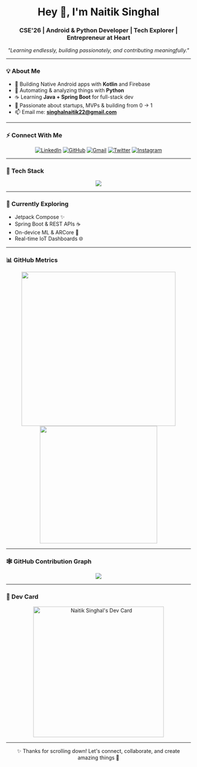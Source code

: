 <h1 align="center">Hey 👋, I'm Naitik Singhal</h1>
<h3 align="center">CSE'26 | Android & Python Developer | Tech Explorer | Entrepreneur at Heart</h3>

<p align="center"><i>"Learning endlessly, building passionately, and contributing meaningfully."</i></p>

---

### 💡 About Me

- 🔭 Building Native Android apps with **Kotlin** and Firebase
- 🐍 Automating & analyzing things with **Python**
- ☕ Learning **Java + Spring Boot** for full-stack dev
- 🚀 Passionate about startups, MVPs & building from 0 → 1
- 📫 Email me: **singhalnaitik22@gmail.com**

---

### ⚡ Connect With Me

<p align="center">
  <a href="https://www.linkedin.com/in/naitiklovestech/" target="_blank"><img alt="LinkedIn" src="https://img.shields.io/badge/LinkedIn-blue?style=for-the-badge&logo=linkedin&logoColor=white" /></a>
  <a href="https://github.com/naitiklovestech" target="_blank"><img alt="GitHub" src="https://img.shields.io/badge/GitHub-black?style=for-the-badge&logo=github&logoColor=white" /></a>
  <a href="mailto:singhalnaitik22@gmail.com"><img alt="Gmail" src="https://img.shields.io/badge/Gmail-red?style=for-the-badge&logo=gmail&logoColor=white" /></a>
  <a href="https://twitter.com/Naitiklovestech" target="_blank"><img alt="Twitter" src="https://img.shields.io/badge/Twitter-1DA1F2?style=for-the-badge&logo=twitter&logoColor=white" /></a>
  <a href="https://www.instagram.com/naitiklovestech/" target="_blank"><img alt="Instagram" src="https://img.shields.io/badge/Instagram-E4405F?style=for-the-badge&logo=instagram&logoColor=white" /></a>
</p>

---

### 🔧 Tech Stack

<p align="center">
  <img src="https://skillicons.dev/icons?i=kotlin,androidstudio,java,python,firebase,vscode,linux,git,github,figma" />
</p>

---

### 🧠 Currently Exploring

- Jetpack Compose ✨
- Spring Boot & REST APIs ☕
- On-device ML & ARCore 🤖
- Real-time IoT Dashboards 🌐

---

### 📊 GitHub Metrics

<p align="center">
  <img src="https://github-readme-stats.vercel.app/api?username=naitiklovestech&show_icons=true&theme=tokyonight&count_private=true" width="420"/>
  <img src="https://github-readme-stats.vercel.app/api/top-langs/?username=naitiklovestech&layout=compact&theme=tokyonight" width="320"/>
</p>

---

### 🕸️ GitHub Contribution Graph

<p align="center">
  <img src="https://github-readme-activity-graph.vercel.app/graph?username=naitiklovestech&theme=react-dark&bg_color=1a1b27&color=00FFFF&line=00FFFF&point=FFFFFF" />
</p>

---

### 🧩 Dev Card

<p align="center">
  <a href="https://app.daily.dev/lucifer_">
    <img src="https://api.daily.dev/devcards/v2/BH7R1KDSiWOBR2DfthHUe.png?type=default&r=22u" width="356" alt="Naitik Singhal's Dev Card"/>
  </a>
</p>

---

<p align="center">✨ Thanks for scrolling down! Let's connect, collaborate, and create amazing things 🚀</p>
